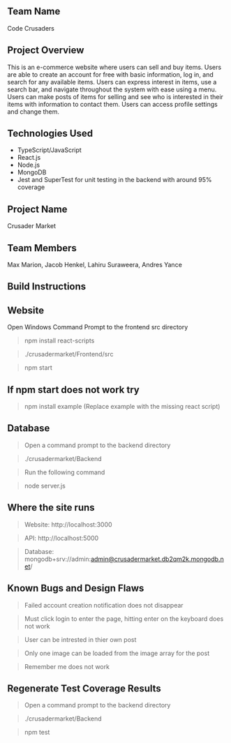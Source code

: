 ## Team Name
Code Crusaders

## Project Overview
This is an e-commerce website where users can sell and buy items. Users are able to create an account for free with basic information, log in, and search for any available items. Users can express interest in items, use a search bar, and navigate throughout the system with ease using a menu. Users can make posts of items for selling and see who is interested in their items with information to contact them. Users can access profile settings and change them.

## Technologies Used
- TypeScript/JavaScript
- React.js
- Node.js
- MongoDB
- Jest and SuperTest for unit testing in the backend with around 95% coverage 

## Project Name
Crusader Market
## Team Members
Max Marion,
Jacob Henkel,
Lahiru Suraweera,
Andres Yance

## Build Instructions

## Website

Open Windows Command Prompt to the frontend src directory

>npm install react-scripts

>./crusadermarket/Frontend/src

>npm start

## If npm start does not work try

>npm install example (Replace example with the missing react script)

## Database 

>Open a command prompt to the backend directory

>./crusadermarket/Backend

>Run the following command

>node server.js

## Where the site runs

>Website: http://localhost:3000

>API: http://localhost:5000

>Database: mongodb+srv://admin:admin@crusadermarket.db2qm2k.mongodb.net/

## Known Bugs and Design Flaws

>Failed account creation notification does not disappear 

>Must click login to enter the page, hitting enter on the keyboard does not work

>User can be intrested in thier own post

>Only one image can be loaded from the image array for the post

>Remember me does not work

## Regenerate Test Coverage Results

>Open a command prompt to the backend directory

>./crusadermarket/Backend

>npm test
